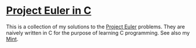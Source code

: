# [Project Euler in C](https://yuuki15.github.io/project-euler/)

This is a collection of my solutions to the [Project Euler](https://projecteuler.net/) problems. They are naively written in C for the purpose of learning C programming. See also my [Mint](https://min.togetter.com/r1GcW6O).
